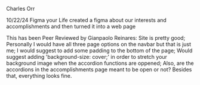 Charles Orr

10/22/24
Figma your Life
created a figma about our interests and accomplishments and then turned it into a web page

This has been Peer Reviewed by Gianpaolo Reinares:
Site is pretty good; Personally I would have all three page options on the navbar but that is just me; I would suggest to add some padding to the bottom of the page;  Would suggest adding 'background-size: cover;' in order to stretch your background image when the accordion functions are oppened; Also, are the accordions in the accomplishments page meant to be open or not? Besides that, everything looks fine.